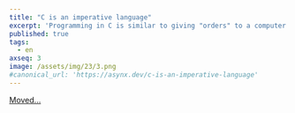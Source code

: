 ```yaml
---
title: "C is an imperative language"
excerpt: 'Programming in C is similar to giving "orders" to a computer'
published: true
tags:
  - en
axseq: 3
image: /assets/img/23/3.png
#canonical_url: 'https://asynx.dev/c-is-an-imperative-language'
---
```


<!-- markdownlint-capture -->
<!-- markdownlint-disable -->
<script type="text/javascript">
    window.location.href = "https://ayazar.dev/c/c-is-imperative.html";
</script>
<!-- markdownlint-restore -->

[Moved...](https://ayazar.dev/c/c-is-imperative.html)
